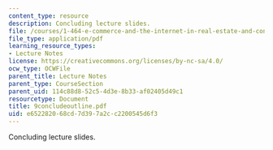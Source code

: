 ```yaml
---
content_type: resource
description: Concluding lecture slides.
file: /courses/1-464-e-commerce-and-the-internet-in-real-estate-and-construction-spring-2004/e652282068cd7d397a2cc2200545d6f3_9concludeoutline.pdf
file_type: application/pdf
learning_resource_types:
- Lecture Notes
license: https://creativecommons.org/licenses/by-nc-sa/4.0/
ocw_type: OCWFile
parent_title: Lecture Notes
parent_type: CourseSection
parent_uid: 114c88d8-52c5-4d3e-8b33-af02405d49c1
resourcetype: Document
title: 9concludeoutline.pdf
uid: e6522820-68cd-7d39-7a2c-c2200545d6f3
---
```

Concluding lecture slides.